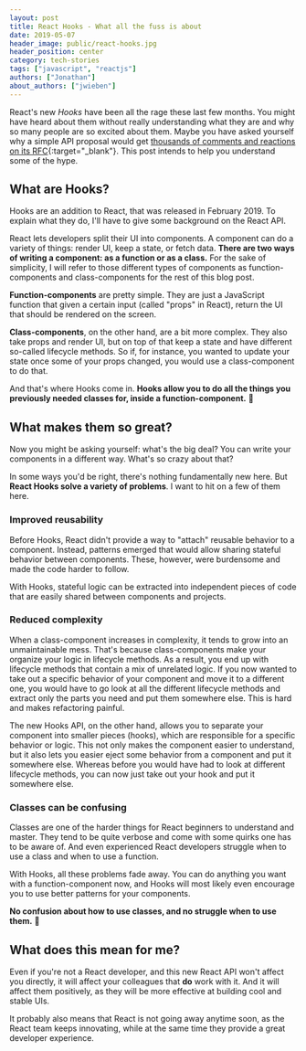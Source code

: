 ```yaml
---
layout: post
title: React Hooks - What all the fuss is about
date: 2019-05-07
header_image: public/react-hooks.jpg
header_position: center
category: tech-stories
tags: ["javascript", "reactjs"]
authors: ["Jonathan"]
about_authors: ["jwieben"]
---
```


React's new _Hooks_ have been all the rage these last few months. You might have heard about them without really understanding what they are and why so many people are so excited about them. Maybe you have asked yourself why a simple API proposal would get [thousands of comments and reactions on its RFC](https://github.com/reactjs/rfcs/pull/68){:target="_blank"}. This post intends to help you understand some of the hype.

## What are Hooks?

Hooks are an addition to React, that was released in February 2019. To explain what they do, I'll have to give some background on the React API.

React lets developers split their UI into components. A component can do a variety of things: render UI, keep a state, or fetch data. **There are two ways of writing a component: as a function or as a class.** For the sake of simplicity, I will refer to those different types of components as function-components and class-components for the rest of this blog post.

**Function-components** are pretty simple. They are just a JavaScript function that given a certain input (called "props" in React), return the UI that should be rendered on the screen.

**Class-components**, on the other hand, are a bit more complex. They also take props and render UI, but on top of that keep a state and have different so-called lifecycle methods. So if, for instance, you wanted to update your state once some of your props changed, you would use a class-component to do that.

And that's where Hooks come in. **Hooks allow you to do all the things you previously needed classes for, inside a function-component.** 🎉

## What makes them so great?

Now you might be asking yourself: what's the big deal? You can write your components in a different way. What's so crazy about that?

In some ways you'd be right, there's nothing fundamentally new here. But **React Hooks solve a variety of problems**. I want to hit on a few of them here.

### Improved reusability

Before Hooks, React didn't provide a way to "attach" reusable behavior to a component. Instead, patterns emerged that would allow sharing stateful behavior between components. These, however, were burdensome and made the code harder to follow.

With Hooks, stateful logic can be extracted into independent pieces of code that are easily shared between components and projects.

### Reduced complexity

When a class-component increases in complexity, it tends to grow into an unmaintainable mess. That's because class-components make your organize your logic in lifecycle methods. As a result, you end up with lifecycle methods that contain a mix of unrelated logic. If you now wanted to take out a specific behavior of your component and move it to a different one, you would have to go look at all the different lifecycle methods and extract only the parts you need and put them somewhere else. This is hard and makes refactoring painful.

The new Hooks API, on the other hand, allows you to separate your component into smaller pieces (hooks), which are responsible for a specific behavior or logic. This not only makes the component easier to understand, but it also lets you easier eject some behavior from a component and put it somewhere else. Whereas before you would have had to look at different lifecycle methods, you can now just take out your hook and put it somewhere else.

### Classes can be confusing

Classes are one of the harder things for React beginners to understand and master. They tend to be quite verbose and come with some quirks one has to be aware of. And even experienced React developers struggle when to use a class and when to use a function.

With Hooks, all these problems fade away. You can do anything you want with a function-component now, and Hooks will most likely even encourage you to use better patterns for your components.

**No confusion about how to use classes, and no struggle when to use them.** 🎉

## What does this mean for me?

Even if you're not a React developer, and this new React API won't affect you directly, it will affect your colleagues that **do** work with it. And it will affect them positively, as they will be more effective at building cool and stable UIs.

It probably also means that React is not going away anytime soon, as the React team keeps innovating, while at the same time they provide a great developer experience.
